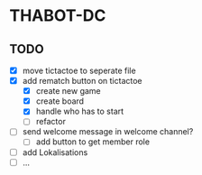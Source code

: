 # THABOT-DC

## TODO

- [x] move tictactoe to seperate file
- [x] add rematch button on tictactoe
  - [x] create new game
  - [x] create board
  - [x] handle who has to start
  - [ ] refactor
- [ ] send welcome message in welcome channel?
  - [ ] add button to get member role
- [ ] add Lokalisations
- [ ] ...
